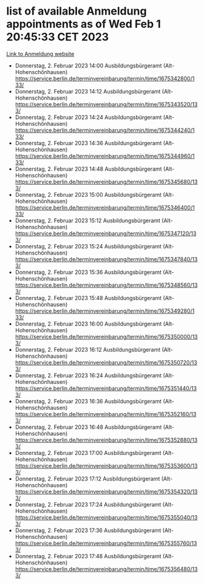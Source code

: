 # list of available Anmeldung appointments as of Wed Feb  1 20:45:33 CET 2023
[Link to Anmeldung website](https://service.berlin.de/terminvereinbarung/termin/tag.php?termin=0&anliegen[]=120686&dienstleisterlist=122210,122217,327316,122219,327312,122227,327314,122231,327346,122243,327348,122252,329742,122260,329745,122262,329748,122254,329751,122271,327278,122273,327274,122277,327276,330436,122280,327294,122282,327290,122284,327292,327539,122291,327270,122285,327266,122286,327264,122296,327268,150230,329760,122301,327282,122297,327286,122294,327284,122312,329763,122314,329775,122304,327330,122311,327334,122309,327332,122281,327352,122279,329772,122276,327324,122274,327326,122267,329766,122246,327318,122251,327320,122257,327322,122208,327298,122226,327300,121362,121364&herkunft=http%3A%2F%2Fservice.berlin.de%2Fdienstleistung%2F120686%2F)
- Donnerstag, 2. Februar 2023 14:00 Ausbildungsbürgeramt (Alt- Hohenschönhausen) https://service.berlin.de/terminvereinbarung/termin/time/1675342800/133/
- Donnerstag, 2. Februar 2023 14:12 Ausbildungsbürgeramt (Alt- Hohenschönhausen) https://service.berlin.de/terminvereinbarung/termin/time/1675343520/133/
- Donnerstag, 2. Februar 2023 14:24 Ausbildungsbürgeramt (Alt- Hohenschönhausen) https://service.berlin.de/terminvereinbarung/termin/time/1675344240/133/
- Donnerstag, 2. Februar 2023 14:36 Ausbildungsbürgeramt (Alt- Hohenschönhausen) https://service.berlin.de/terminvereinbarung/termin/time/1675344960/133/
- Donnerstag, 2. Februar 2023 14:48 Ausbildungsbürgeramt (Alt- Hohenschönhausen) https://service.berlin.de/terminvereinbarung/termin/time/1675345680/133/
- Donnerstag, 2. Februar 2023 15:00 Ausbildungsbürgeramt (Alt- Hohenschönhausen) https://service.berlin.de/terminvereinbarung/termin/time/1675346400/133/
- Donnerstag, 2. Februar 2023 15:12 Ausbildungsbürgeramt (Alt- Hohenschönhausen) https://service.berlin.de/terminvereinbarung/termin/time/1675347120/133/
- Donnerstag, 2. Februar 2023 15:24 Ausbildungsbürgeramt (Alt- Hohenschönhausen) https://service.berlin.de/terminvereinbarung/termin/time/1675347840/133/
- Donnerstag, 2. Februar 2023 15:36 Ausbildungsbürgeramt (Alt- Hohenschönhausen) https://service.berlin.de/terminvereinbarung/termin/time/1675348560/133/
- Donnerstag, 2. Februar 2023 15:48 Ausbildungsbürgeramt (Alt- Hohenschönhausen) https://service.berlin.de/terminvereinbarung/termin/time/1675349280/133/
- Donnerstag, 2. Februar 2023 16:00 Ausbildungsbürgeramt (Alt- Hohenschönhausen) https://service.berlin.de/terminvereinbarung/termin/time/1675350000/133/
- Donnerstag, 2. Februar 2023 16:12 Ausbildungsbürgeramt (Alt- Hohenschönhausen) https://service.berlin.de/terminvereinbarung/termin/time/1675350720/133/
- Donnerstag, 2. Februar 2023 16:24 Ausbildungsbürgeramt (Alt- Hohenschönhausen) https://service.berlin.de/terminvereinbarung/termin/time/1675351440/133/
- Donnerstag, 2. Februar 2023 16:36 Ausbildungsbürgeramt (Alt- Hohenschönhausen) https://service.berlin.de/terminvereinbarung/termin/time/1675352160/133/
- Donnerstag, 2. Februar 2023 16:48 Ausbildungsbürgeramt (Alt- Hohenschönhausen) https://service.berlin.de/terminvereinbarung/termin/time/1675352880/133/
- Donnerstag, 2. Februar 2023 17:00 Ausbildungsbürgeramt (Alt- Hohenschönhausen) https://service.berlin.de/terminvereinbarung/termin/time/1675353600/133/
- Donnerstag, 2. Februar 2023 17:12 Ausbildungsbürgeramt (Alt- Hohenschönhausen) https://service.berlin.de/terminvereinbarung/termin/time/1675354320/133/
- Donnerstag, 2. Februar 2023 17:24 Ausbildungsbürgeramt (Alt- Hohenschönhausen) https://service.berlin.de/terminvereinbarung/termin/time/1675355040/133/
- Donnerstag, 2. Februar 2023 17:36 Ausbildungsbürgeramt (Alt- Hohenschönhausen) https://service.berlin.de/terminvereinbarung/termin/time/1675355760/133/
- Donnerstag, 2. Februar 2023 17:48 Ausbildungsbürgeramt (Alt- Hohenschönhausen) https://service.berlin.de/terminvereinbarung/termin/time/1675356480/133/
